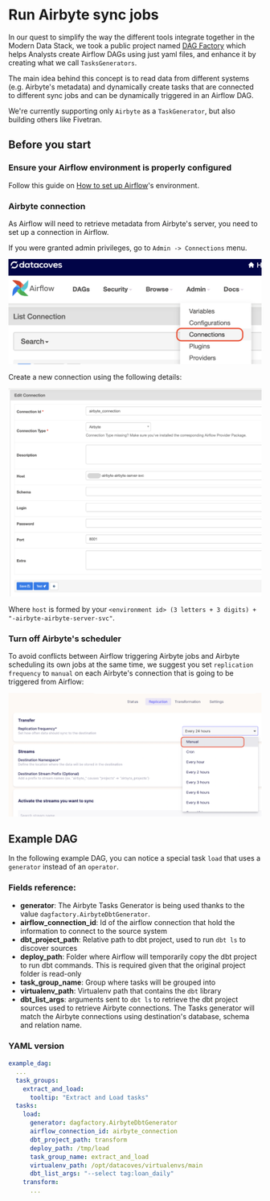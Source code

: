 # Run Airbyte sync jobs

In our quest to simplify the way the different tools integrate together in the Modern Data Stack, we took a public project named [DAG Factory](https://github.com/ajbosco/dag-factory) which helps Analysts create Airflow DAGs using just yaml files, and enhance it by creating what we call `TasksGenerators`.

The main idea behind this concept is to read data from different systems (e.g. Airbyte's metadata) and dynamically create tasks that are connected to different sync jobs and can be dynamically triggered in an Airflow DAG.

We're currently supporting only `Airbyte` as a `TaskGenerator`, but also building others like Fivetran.

## Before you start

### Ensure your Airflow environment is properly configured

Follow this guide on [How to set up Airflow](/how-tos/airflow/initial-setup)'s environment.

### Airbyte connection

As Airflow will need to retrieve metadata from Airbyte's server, you need to set up a connection in Airflow.

If you were granted admin privileges, go to `Admin -> Connections` menu.

![Admin Connections](./assets/admin-connections.png)

Create a new connection using the following details:

![Admin Connections](./assets/airbyte-connection-details.png)

Where `host` is formed by your `<environment id> (3 letters + 3 digits) + "-airbyte-airbyte-server-svc"`.

### Turn off Airbyte's scheduler

To avoid conflicts between Airflow triggering Airbyte jobs and Airbyte scheduling its own jobs at the same time, we suggest you set `replication frequency` to `manual` on each Airbyte's connection that is going to be triggered from Airflow:

![Replication frequency](./assets/airbyte-replication-frequency.png)

## Example DAG

In the following example DAG, you can notice a special task `load` that uses a `generator` instead of an `operator`.

### Fields reference:

- **generator**: The Airbyte Tasks Generator is being used thanks to the value `dagfactory.AirbyteDbtGenerator`.
- **airflow_connection_id**: Id of the airflow connection that hold the information to connect to the source system
- **dbt_project_path**: Relative path to dbt project, used to run `dbt ls` to discover sources
- **deploy_path**: Folder where Airflow will temporarily copy the dbt project to run dbt commands. This is required given that the original project folder is read-only
- **task_group_name**: Group where tasks will be grouped into
- **virtualenv_path**: Virtualenv path that contains the `dbt` library
- **dbt_list_args**: arguments sent to `dbt ls` to retrieve the dbt project sources used to retrieve Airbyte connections. The Tasks generator will match the Airbyte connections using destination's database, schema and relation name.

### YAML version

```yaml
example_dag:
  ...
  task_groups:
    extract_and_load:
      tooltip: "Extract and Load tasks"
  tasks:
    load:
      generator: dagfactory.AirbyteDbtGenerator
      airflow_connection_id: airbyte_connection
      dbt_project_path: transform
      deploy_path: /tmp/load
      task_group_name: extract_and_load
      virtualenv_path: /opt/datacoves/virtualenvs/main
      dbt_list_args: "--select tag:loan_daily"
    transform:
      ...
```
